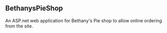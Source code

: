 ## BethanysPieShop

An ASP.net web application for Bethany's Pie shop to allow online ordering from the site.
